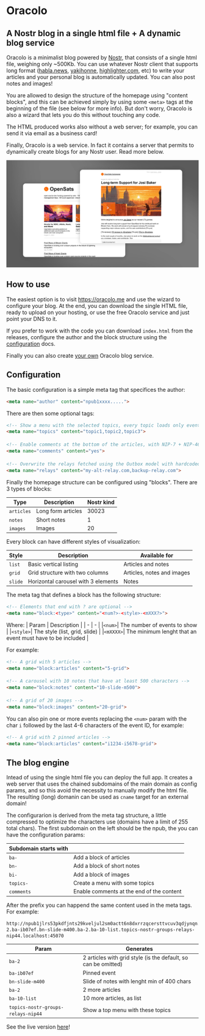# Oracolo

## A Nostr blog in a single html file + A dynamic blog service

Oracolo is a minimalist blog powered by [Nostr](https://njump.me), that consists of a single html file, weighing only ~500Kb.
You can use whatever Nostr client that supports long format ([habla.news](https://habla.news), [yakihonne](https://yakihonne.com), [highlighter.com](https://highlighter.com), etc) to write your articles and your personal blog is automatically updated. You can also post notes and images!

You are allowed to design the structure of the homepage using "content blocks", and this can be achieved simply by using some `<meta>` tags at the beginning of the file (see below for more info). But don't worry, Oracolo is also a wizard that lets you do this without touching any code.

The HTML produced works also without a web server; for example, you can send it via email as a business card!

Finally, Oracolo is a web service. In fact it contains a server that permits to dynamically create blogs for any Nostr user. Read more below.

![Oracolo preview](docs/oracolo.jpg)

## How to use

The easiest option is to visit https://oracolo.me and use the wizard to configure your blog. At the end, you can download the single HTML file, ready to upload on your hosting, or use the free Oracolo service and just point your DNS to it.

If you prefer to work with the code you can download `index.html` from the releases, configure the author and the block structure using the [configuration](#configuration) docs.

Finally you can also create [your own](#the-blog-engine) Oracolo blog service.

## Configuration

The basic configuration is a simple meta tag that specifices the author:

```html
<meta name="author" content="npub1xxxx.....">
```

There are then some optional tags:

```html
<!-- Show a menu with the selected topics, every topic loads only events with the relative tag  -->
<meta name="topics" content="topic1,topic2,topic3">

<!-- Enable comments at the bottom of the articles, with NIP-7 + NIP-46 login; -->
<meta name="comments" content="yes">

<!-- Overwrite the relays fetched using the Outbox model with hardcoded ones -->
<meta name="relays" content="my-alt-relay.com,backup-relay.com">
```

Finally the homepage structure can be configured using "blocks". There are 3 types of blocks:

| Type | Description | Nostr kind |
| - | - | - |
| `articles` | Long form articles | 30023 |
| `notes` | Short notes | 1 |
| `images` | Images | 20 |

Every block can have different styles of visualization:

| Style | Description | Available for |
| - | - | - |
| `list` | Basic vertical listing | Articles and notes |
| `grid` | Grid structure with two columns | Articles, notes and images |
| `slide` | Horizontal carousel with 3 elements | Notes |

The meta tag that defines a block has the following structure:

```html
<!-- Elements that end with ? are optional -->
<meta name="block:<type>" content="<num?>-<style>-<mXXX?>">
```

Where:
| Param | Description |
| - | - |
|`<num>`| The number of events to show |
|`<style>`| The style (list, grid, slide) |
|`<mXXXX>`| The minimum lenght that an event must have to be included |

For example:

```html
<!-- A grid with 5 articles -->
<meta name="block:articles" content="5-grid">

<!-- A carousel with 10 notes that have at least 500 characters -->
<meta name="block:notes" content="10-slide-m500">

<!-- A grid of 20 images -->
<meta name="block:images" content="20-grid">
```

You can also pin one or more events replacing the `<num>` param with the char `i` followed by the last 4-6 characters of the event ID, for example:

```html
<!-- A grid with 2 pinned articles -->
<meta name="block:articles" content="i1234-i5678-grid">
```

## The blog engine

Intead of using the single html file you can deploy the full app. It creates a web server that uses the chained subdomains of the main domain as config params, and so this avoid the necessity to manually modify the html file. The resulting (long) domanin can be used as `cname` target for an external domain!

The configurarion is derived from the meta tag structure, a little compressed to optimize the characters use (domains have a limit of 255 total chars).
The first subdomain on the left should be the npub, the you can have the configuration params:

| Subdomain starts with |  |
| - | - |
| `ba-` | Add a block of articles |
| `bn-` | Add a block of short notes |
| `bi-` | Add a block of images |
| `topics-` | Create a menu with some topics |
| `comments` | Enable comments at the end of the content |

After the prefix you can happend the same content used in the meta tags. For example:

```
http://npub1jlrs53pkdfjnts29kveljul2sm0actt6n8dxrrzqcersttvcuv3qdjynqn.ba-2.ba-ib07ef.bn-slide-m400.ba-2.ba-10-list.topics-nostr-groups-relays-nip44.localhost:45070
```
| Param | Generates |
| - | - |
| `ba-2` | 2 articles with grid style (is the default, so can be omitted) |
| `ba-ib07ef` | Pinned event |
| `bn-slide-m400` | Slide of notes with lenght min of 400 chars |
| `ba-2` | 2 more articles |
| `ba-10-list` | 10 more articles, as list |
| `topics-nostr-groups-relays-nip44` | Show a top menu with these topics |

See the live version [here](http://npub1jlrs53pkdfjnts29kveljul2sm0actt6n8dxrrzqcersttvcuv3qdjynqn.ba-2.ba-ib07ef.bn-slide-m400.ba-2.ba-10-list.topics-nostr-groups-relays-nip44.oracolo.me)!
